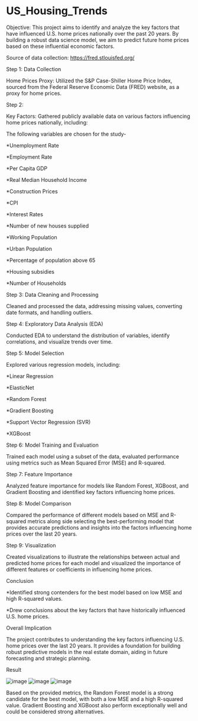 # US_Housing_Trends
Objective:
This project aims to identify and analyze the key factors that have influenced U.S. home prices nationally over the past 20 years. By building a robust data science model, we aim to predict future home prices based on these influential economic factors.

Source of data collection: https://fred.stlouisfed.org/

Step 1: Data Collection

Home Prices Proxy: Utilized the S&P Case-Shiller Home Price Index, sourced from the Federal Reserve Economic Data (FRED) website, as a proxy for home prices.

Step 2:

Key Factors: Gathered publicly available data on various factors influencing home prices nationally, including:

The following variables are chosen for the study-

*Unemployment Rate

*Employment Rate

*Per Capita GDP

*Real Median Household Income

*Construction Prices

*CPI

*Interest Rates

*Number of new houses supplied

*Working Population

*Urban Population

*Percentage of population above 65

*Housing subsidies

*Number of Households

Step 3: Data Cleaning and Processing

Cleaned and processed the data, addressing missing values, converting date formats, and handling outliers.

Step 4: Exploratory Data Analysis (EDA)

Conducted EDA to understand the distribution of variables, identify correlations, and visualize trends over time.

Step 5: Model Selection

Explored various regression models, including:

*Linear Regression

*ElasticNet

*Random Forest

*Gradient Boosting

*Support Vector Regression (SVR)

*XGBoost


Step 6: Model Training and Evaluation

Trained each model using a subset of the data, evaluated performance using metrics such as Mean Squared Error (MSE) and R-squared.

Step 7: Feature Importance

Analyzed feature importance for models like Random Forest, XGBoost, and Gradient Boosting and identified key factors influencing home prices.

Step 8: Model Comparison

Compared the performance of different models based on MSE and R-squared metrics along side selecting the best-performing model that provides accurate predictions and insights into the factors influencing home prices over the last 20 years.

Step 9: Visualization

Created visualizations to illustrate the relationships between actual and predicted home prices for each model and visualized the importance of different features or coefficients in influencing home prices.

Conclusion

*Identified strong contenders for the best model based on low MSE and high R-squared values.

*Drew conclusions about the key factors that have historically influenced U.S. home prices.

Overall Implication

The project contributes to understanding the key factors influencing U.S. home prices over the last 20 years. It provides a foundation for building robust predictive models in the real estate domain, aiding in future forecasting and strategic planning.

Result 

![image](https://github.com/user-attachments/assets/f3a85ec5-061f-4272-9f04-925b1c6d30f9)
![image](https://github.com/user-attachments/assets/2a329908-fe04-44eb-ba39-b96c9819f3ec)
![image](https://github.com/user-attachments/assets/dab2504f-d0a1-4f4b-bdcd-5cbaab759fc2)

Based on the provided metrics, the Random Forest model is a strong candidate for the best model, with both a low MSE and a high R-squared value. Gradient Boosting and XGBoost also perform exceptionally well and could be considered strong alternatives. 

